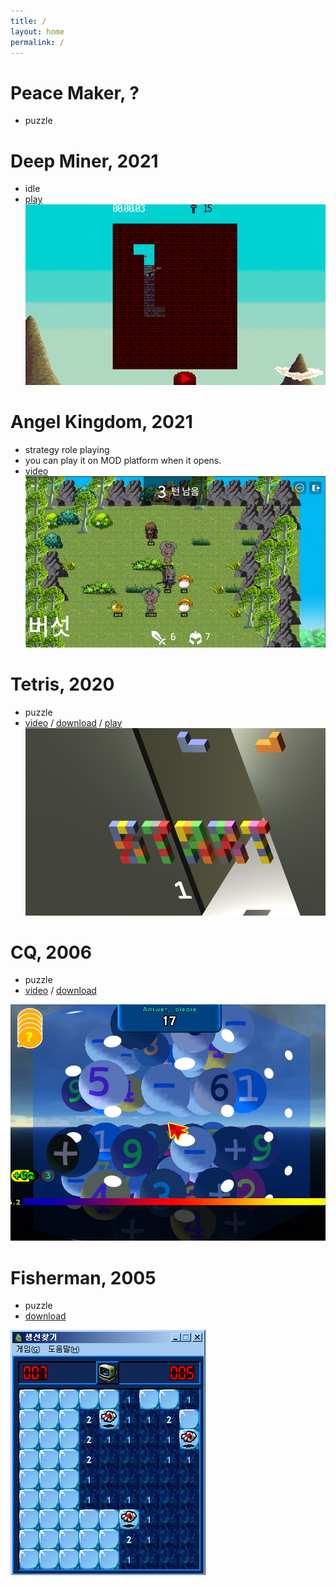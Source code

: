 ```yaml
---
title: /
layout: home
permalink: /
---
```


# Peace Maker, ?
* puzzle


# Deep Miner, 2021
* idle
* [play](download/2021/dm/index.html)
![screenshot](download/2021/dm/shot0.png)


# Angel Kingdom, 2021
* strategy role playing
* you can play it on MOD platform when it opens.
* [video](https://youtu.be/aYHHPsBORus)
[![Angel Kingdom](download/2021/ak/shot0.png)](https://youtu.be/aYHHPsBORus)



# Tetris, 2020
* puzzle
* [video](https://youtu.be/pTz-CeoJXr4) / [download](https://ehei.itch.io/tetris) / [play](download/2020/index.html)
![screenshot](download/2020/shot0.png)


# CQ, 2006
* puzzle
* [video](https://youtu.be/5ZXl0sSmyBA) / [download](download/2006/setup_CQ_Beta.zip)

[![CQ](download/2006/shot0.png)](https://www.youtube.com/watch?v=opPunG7QWHo&t=5s)


# Fisherman, 2005
* puzzle
* [download](download/2005/fisherman.zip)

![screenshot](download/2005/shot0.png)